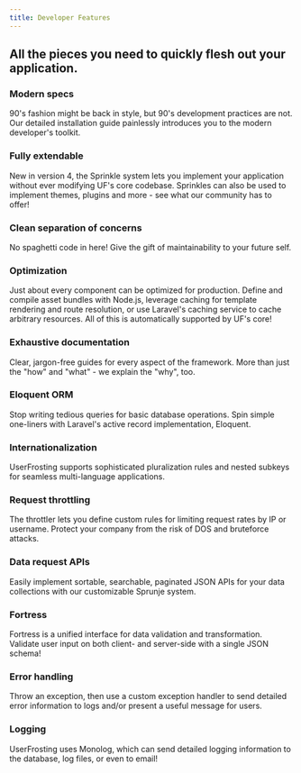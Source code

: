 ```yaml
---
title: Developer Features
---
```


## All the pieces you need to quickly flesh out your application.

### Modern specs
90's fashion might be back in style, but 90's development practices are not.  Our detailed installation guide painlessly introduces you to the modern developer's toolkit.

### Fully extendable
New in version 4, the Sprinkle system lets you implement your application without ever modifying UF's core codebase.  Sprinkles can also be used to implement themes, plugins and more - see what our community has to offer!

### Clean separation of concerns
No spaghetti code in here!  Give the gift of maintainability to your future self.

### Optimization
Just about every component can be optimized for production.  Define and compile asset bundles with Node.js, leverage caching for template rendering and route resolution, or use Laravel's caching service to cache arbitrary resources.  All of this is automatically supported by UF's core!

### Exhaustive documentation
Clear, jargon-free guides for every aspect of the framework.  More than just the "how" and "what" - we explain the "why", too.

### Eloquent ORM
Stop writing tedious queries for basic database operations.  Spin simple one-liners with Laravel's active record implementation, Eloquent.

### Internationalization
UserFrosting supports sophisticated pluralization rules and nested subkeys for seamless multi-language applications.

### Request throttling
The throttler lets you define custom rules for limiting request rates by IP or username.  Protect your company from the risk of DOS and bruteforce attacks.

### Data request APIs
Easily implement sortable, searchable, paginated JSON APIs for your data collections with our customizable Sprunje system.

### Fortress
Fortress is a unified interface for data validation and transformation.  Validate user input on both client- and server-side with a single JSON schema!

### Error handling
Throw an exception, then use a custom exception handler to send detailed error information to logs and/or present a useful message for users.

### Logging
UserFrosting uses Monolog, which can send detailed logging information to the database, log files, or even to email!
